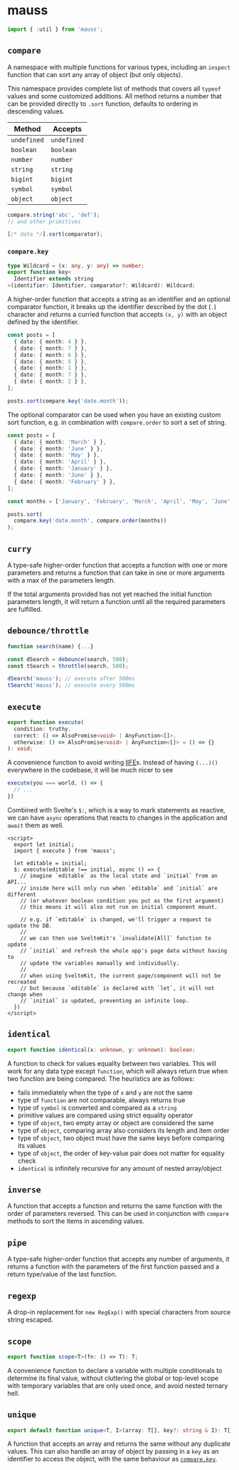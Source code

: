 # mauss

```js
import { :util } from 'mauss';
```

## `compare`

A namespace with multiple functions for various types, including an `inspect` function that can sort any array of object (but only objects).

This namespace provides complete list of methods that covers all `typeof` values and some customized additions. All method returns a number that can be provided directly to `.sort` function, defaults to ordering in descending values.

| Method      | Accepts     |
| ----------- | ----------- |
| `undefined` | `undefined` |
| `boolean`   | `boolean`   |
| `number`    | `number`    |
| `string`    | `string`    |
| `bigint`    | `bigint`    |
| `symbol`    | `symbol`    |
| `object`    | `object`    |

```js
compare.string('abc', 'def');
// and other primitives

[/* data */].sort(comparator);
```

### `compare.key`

```ts
type Wildcard = (x: any, y: any) => number;
export function key<
  Identifier extends string
>(identifier: Identifier, comparator?: Wildcard): Wildcard;
```

A higher-order function that accepts a string as an identifier and an optional comparator function, it breaks up the identifier described by the dot (`.`) character and returns a curried function that accepts `(x, y)` with an object defined by the identifier.

```ts
const posts = [
  { date: { month: 4 } },
  { date: { month: 7 } },
  { date: { month: 6 } },
  { date: { month: 5 } },
  { date: { month: 1 } },
  { date: { month: 7 } },
  { date: { month: 2 } },
];

posts.sort(compare.key('date.month'));
```

The optional comparator can be used when you have an existing custom sort function, e.g. in combination with `compare.order` to sort a set of string.

```ts
const posts = [
  { date: { month: 'March' } },
  { date: { month: 'June' } },
  { date: { month: 'May' } },
  { date: { month: 'April' } },
  { date: { month: 'January' } },
  { date: { month: 'June' } },
  { date: { month: 'February' } },
];

const months = ['January', 'February', 'March', 'April', 'May', 'June', 'July', 'August', 'September', 'October', 'November', 'December'];

posts.sort(
  compare.key('date.month', compare.order(months))
);
```

## `curry`

A type-safe higher-order function that accepts a function with one or more parameters and returns a function that can take in one or more arguments with a max of the parameters length.

If the total arguments provided has not yet reached the initial function parameters length, it will return a function until all the required parameters are fulfilled.

## `debounce/throttle`

```js
function search(name) {...}

const dSearch = debounce(search, 500);
const tSearch = throttle(search, 500);

dSearch('mauss'); // execute after 500ms
tSearch('mauss'); // execute every 500ms
```

## `execute`

```ts
export function execute(
  condition: truthy,
  correct: () => AlsoPromise<void> | AnyFunction<[]>,
  otherwise: () => AlsoPromise<void> | AnyFunction<[]> = () => {}
): void;
```

A convenience function to avoid writing [IIFE](https://developer.mozilla.org/en-US/docs/Glossary/IIFE)s. Instead of having `(...)()` everywhere in the codebase, it will be much nicer to see

```ts
execute(you === world, () => {
  // ...
})
```

Combined with Svelte's `$:`, which is a way to mark statements as reactive, we can have `async` operations that reacts to changes in the application and `await` them as well.

```svelte
<script>
  export let initial;
  import { execute } from 'mauss';

  let editable = initial;
  $: execute(editable !== initial, async () => {
    // imagine `editable` as the local state and `initial` from an API...
    // inside here will only run when `editable` and `initial` are different
    // (or whatever boolean condition you put as the first argument)
    // this means it will also not run on initial component mount.

    // e.g. if `editable` is changed, we'll trigger a request to update the DB.
    //
    // we can then use SvelteKit's `invalidate[All]` function to update
    // `initial` and refresh the whole app's page data without having to
    // update the variables manually and individually.
    //
    // when using SvelteKit, the current page/component will not be recreated
    // but because `editable` is declared with `let`, it will not change when
    // `initial` is updated, preventing an infinite loop.
  })
</script>
```

## `identical`

```ts
export function identical(x: unknown, y: unknown): boolean;
```

A function to check for values equality between two variables. This will work for any data type except `function`, which will always return true when two function are being compared. The heuristics are as follows:

- fails immediately when the type of `x` and `y` are not the same
- type of `function` are not comparable, always returns true
- type of `symbol` is converted and compared as a `string`
- primitive values are compared using strict equality operator
- type of `object`, two empty array or object are considered the same
- type of `object`, comparing array also considers its length and item order
- type of `object`, two object must have the same keys before comparing its values
- type of `object`, the order of key-value pair does not matter for equality check
- `identical` is infinitely recursive for any amount of nested array/object

## `inverse`

A function that accepts a function and returns the same function with the order of parameters reversed. This can be used in conjunction with `compare` methods to sort the items in ascending values.

## `pipe`

A type-safe higher-order function that accepts any number of arguments, it returns a function with the parameters of the first function passed and a return type/value of the last function.

## `regexp`

A drop-in replacement for `new RegExp()` with special characters from source string escaped.

## `scope`

```ts
export function scope<T>(fn: () => T): T;
```

A convenience function to declare a variable with multiple conditionals to determine its final value, without cluttering the global or top-level scope with temporary variables that are only used once, and avoid nested ternary hell.

## `unique`

```ts
export default function unique<T, I>(array: T[], key?: string & I): T[];
```

A function that accepts an array and returns the same without any duplicate values. This can also handle an array of object by passing in a `key` as an identifier to access the object, with the same behaviour as [`compare.key`](#comparekey).
